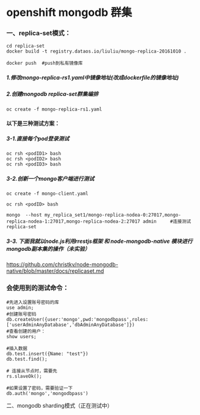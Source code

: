 # openshift mongodb 群集

### 一、replica-set模式：
```
cd replica-set
docker build -t registry.dataos.io/liuliu/mongo-replica-20161010 .

docker push  #push到私有镜像库
```
 
##### 1.修改mongo-replica-rs1.yaml中镜像地址(改成dockerfile的镜像地址)

##### 2.创建mongodb replica-set群集编排

```
oc create -f mongo-replica-rs1.yaml
```
#### 以下是三种测试方案：

##### 3-1.直接每个pod登录测试
```
oc rsh <podID1> bash
oc rsh <podID2> bash
oc rsh <podID3> bash
```

##### 3-2.创新一个mongo客户端进行测试
```
oc create -f mongo-client.yaml

oc rsh <podID> bash

mongo  --host my_replica_set1/mongo-replica-nodea-0:27017,mongo-replica-nodea-1:27017,mongo-replica-nodea-2:27017 admin     #连接测试replica-set
```

##### 3-3. 下面我就以node.js利用rrestjs框架 和 node-mongodb-native 模块进行mongodb副本集的操作（未实验）

https://github.com/christkv/node-mongodb-native/blob/master/docs/replicaset.md


### 会使用到的测试命令：

```
#先进入设置账号密码的库
use admin;
#创建账号密码
db.createUser({user:'mongo',pwd:'mongodbpass',roles:['userAdminAnyDatabase','dbAdminAnyDatabase']})
#查看创建的用户：
show users;

#插入数据
db.test.insert({Name: "test"})
db.test.find();

# 连接从节点时，需要先
rs.slaveOk();

#如果设置了密码，需要验证一下
db.auth('mongo','mongodbpass')

```

二、mongodb sharding模式（正在测试中）

